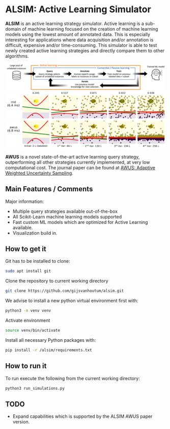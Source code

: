 # ALSIM: Active Learning Simulator

**ALSIM** is an active learning strategy simulator. Active learning is a sub-domain
of machine learning focused on the creation of machine learning models using the
lowest amount of annotated data. This is especially interesting for applications
where data acquisition and/or annotation is difficult, expensive and/or time-consuming.
This simulator is able to test newly created active learning strategies and directly
compare them to other algorithms. 

<img src="icons/active_learning.png">
<img src="icons/rnd.png">
<img src="icons/awus.png">

**AWUS** is a novel state-of-the-art active learning query strategy, outperforming
all other strategies currently implemented, at very low computational cost. The journal
paper can be found at [AWUS: Adaptive Weighted Uncertainty Sampling](https://www.sciencedirect.com/science/article/abs/pii/S2214860421005649).

## Main Features / Comments
Major information:

  - Multiple query strategies available out-of-the-box
  - All Scikit-Learn machine learning models supported
  - Fast custom ML models which are optimized for Active Learning available.
  - Visualization build in. 

## How to get it

Git has to be installed to clone: 
```sh
sudo apt install git
```
Clone the repository to current working directory
```sh
git clone https://github.com/gijsvanhoutum/alsim.git
```
We advise to install a new python virtual environment first with:
```sh
python3 -m venv venv
```
Activate environment
```sh
source venv/bin/activate
```
Install all necessary Python packages with:
```sh
pip install -r /alsim/requirements.txt
```
## How to run it

To run execute the following from the current working directory:
```sh
python3 run_simulations.py
```

## TODO

- Expand capabilities which is supported by the ALSIM AWUS paper version.